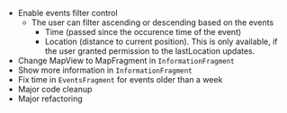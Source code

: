 - Enable events filter control
  - The user can filter ascending or descending based on the events
    - Time (passed since the occurence time of the event)
    - Location (distance to current position). This is only available, if the user granted permission to the lastLocation updates.
- Change MapView to MapFragment in `InformationFragment`
- Show more information in `InformationFragment`
- Fix time in `EventsFragment` for events older than a week
- Major code cleanup
- Major refactoring